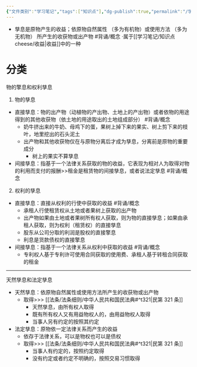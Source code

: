 ```yaml
---
{"文件类别":"学习笔记","tags":["知识点"],"dg-publish":true,"permalink":"/学习笔记/知识点cheese/孳息/","dgPassFrontmatter":true,"created":"2024-09-20T16:12:14.129+08:00","updated":"2024-09-30T11:30:36.721+08:00"}
---
```


- 孳息是原物产生的收益；依原物自然属性 （多为有机物）或使用方法 （多为无机物） 所产生的收获物或出产物 #背诵/概念 
·属于[[学习笔记/知识点cheese/收益\|收益]]中的一种

# 分类

物的擎息和权利孳息

1. 物的孳息
- 直接孳息：物的出产物（动植物的产出物、土地上的产出物）或者依物的用途得到的其他收获物（依土地的用途取出的土地组成部分） #背诵/概念 
	- 奶牛挤出来的牛奶、母鸡下的蛋，果树上掉下来的果实、树上剪下来的枝叶，地里挖出的石头泥土
	- 出产物和其他收获物仅在与原物分离后才成为孳息，分离前是原物的重要成分
		- 树上的果实不算孳息
- 间接孳息：指基于一个法律关系获取的物的收益，它表现为相对人为取得对物的利用而支付的报酬>>租金是租赁物的间接孳息，或者说法定孳息 #背诵/概念 

2. 权利的孳息
- 直接孳息：直接从权利的行使中获取的收益 #背诵/概念 
	- 承租人行使租赁权从土地或者果树上获取的出产物
	- 出产物如果由土地或者果树所有权人获取，则为物的直接孳息；如果由承租人获取，则为权利（租赁权）的直接孳息
	- 股东从公司分取的利润是股权的直接擎息
	- 利息是货款债权的直接擎息
- 间接孳息：指基于一个法律关系从权利中获取的收益 #背诵/概念 
	- 专利权人基于专利许可使用合同获取的使用费、承租人基于转租合同获取的租金
---
天然孳息和法定孳息
- 天然孳息：依原物自然属性或使用方法所产生的收获物或出产物
	- 取得>>> [[法条/法条细则/中华人民共和国民法典#^t321\|民第 321 条]]
		- 天然孳息，由所有权人取得
		- 既有所有权人又有用益物权人的，由用益物权人取得
		- 当事人另有约定的按照其约定
- 法定孳息：原物依一定法律关系而产生的收益
	- 依存于法律关系，可以是物权也可以是债权
	- 取得>>> [[法条/法条细则/中华人民共和国民法典#^t321\|民第 321 条]]
		- 当事人有约定的，按照约定取得
		- 没有约定或者约定不明确的，按照交易习惯取得